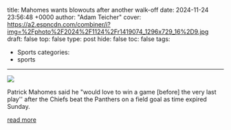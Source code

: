 title: Mahomes wants blowouts after another walk-off
date: 2024-11-24 23:56:48 +0000
author: "Adam Teicher"
cover: https://a2.espncdn.com/combiner/i?img=%2Fphoto%2F2024%2F1124%2Fr1419074_1296x729_16%2D9.jpg
draft: false
top: false
type: post
hide: false
toc: false
tags:
  - Sports
categories:
  - sports
---

![](https://a2.espncdn.com/combiner/i?img=%2Fphoto%2F2024%2F1124%2Fr1419074_1296x729_16%2D9.jpg)

Patrick Mahomes said he "would love to win a game \[before\] the very last play'' after the Chiefs beat the Panthers on a field goal as time expired Sunday.

[read more](https://www.espn.com/nfl/story/_/id/42590469/mahomes-seeks-calmer-endings-another-chiefs-walk-off)
